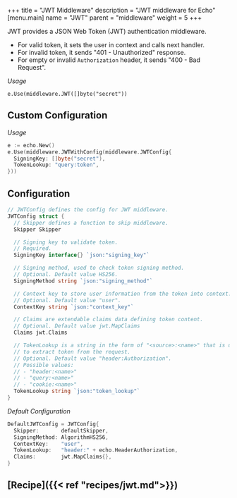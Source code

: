 +++
title = "JWT Middleware"
description = "JWT middleware for Echo"
[menu.main]
  name = "JWT"
  parent = "middleware"
  weight = 5
+++

JWT provides a JSON Web Token (JWT) authentication middleware.

- For valid token, it sets the user in context and calls next handler.
- For invalid token, it sends "401 - Unauthorized" response.
- For empty or invalid `Authorization` header, it sends "400 - Bad Request".

*Usage*

`e.Use(middleware.JWT([]byte("secret"))`

## Custom Configuration

*Usage*

```go
e := echo.New()
e.Use(middleware.JWTWithConfig(middleware.JWTConfig{
  SigningKey: []byte("secret"),
  TokenLookup: "query:token",
}))
```

## Configuration

```go
// JWTConfig defines the config for JWT middleware.
JWTConfig struct {
  // Skipper defines a function to skip middleware.
  Skipper Skipper

  // Signing key to validate token.
  // Required.
  SigningKey interface{} `json:"signing_key"`

  // Signing method, used to check token signing method.
  // Optional. Default value HS256.
  SigningMethod string `json:"signing_method"`

  // Context key to store user information from the token into context.
  // Optional. Default value "user".
  ContextKey string `json:"context_key"`

  // Claims are extendable claims data defining token content.
  // Optional. Default value jwt.MapClaims
  Claims jwt.Claims

  // TokenLookup is a string in the form of "<source>:<name>" that is used
  // to extract token from the request.
  // Optional. Default value "header:Authorization".
  // Possible values:
  // - "header:<name>"
  // - "query:<name>"
  // - "cookie:<name>"
  TokenLookup string `json:"token_lookup"`
}
```

*Default Configuration*

```go
DefaultJWTConfig = JWTConfig{
  Skipper:       defaultSkipper,
  SigningMethod: AlgorithmHS256,
  ContextKey:    "user",
  TokenLookup:   "header:" + echo.HeaderAuthorization,
  Claims:        jwt.MapClaims{},
}
```

## [Recipe]({{< ref "recipes/jwt.md">}})
